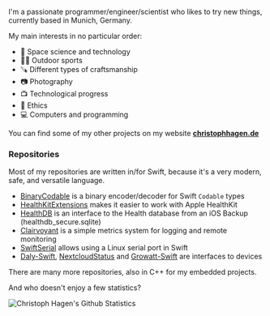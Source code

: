 I'm a passionate programmer/engineer/scientist who likes to try new things, currently based in Munich, Germany.

My main interests in no particular order:

- 🚀 Space science and technology
- 🏄🏻 Outdoor sports
- 🪚 Different types of craftsmanship
- 📷 Photography
- 📺 Technological progress
- 🚦 Ethics
- 💻 Computers and programming

You can find some of my other projects on my website [**christophhagen.de**](https://christophhagen.de)

### Repositories

Most of my repositories are written in/for Swift, because it's a very modern, safe, and versatile language.

- [BinaryCodable](https://github.com/christophhagen/BinaryCodable) is a binary encoder/decoder for Swift `Codable` types
- [HealthKitExtensions](https://github.com/christophhagen/HealthKitExtensions) makes it easier to work with Apple HealthKit
- [HealthDB](https://github.com/christophhagen/HealthDB) is an interface to the Health database from an iOS Backup (healthdb_secure.sqlite)
- [Clairvoyant](https://github.com/christophhagen/Clairvoyant) is a simple metrics system for logging and remote monitoring
- [SwiftSerial](https://github.com/christophhagen/SwiftSerial) allows using a Linux serial port in Swift
- [Daly-Swift](https://github.com/christophhagen/Daly-Swift), [NextcloudStatus](https://github.com/christophhagen/NextcloudStatus) and [Growatt-Swift](https://github.com/christophhagen/Growatt-Swift) are interfaces to devices

There are many more repositories, also in C++ for my embedded projects.

And who doesn't enjoy a few statistics?

![Christoph Hagen's Github Statistics](https://github-readme-stats.vercel.app/api?username=christophhagen&hide=contribs&show_icons=true&title_color=126d9c&icon_color=f49d02)

